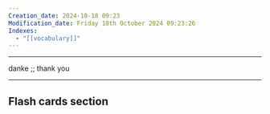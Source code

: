 ```yaml
---
Creation_date: 2024-10-18 09:23
Modification_date: Friday 18th October 2024 09:23:26
Indexes:
  - "[[vocabulary]]"
---
```


----

danke ;; thank you
<!--SR:!2024-11-22,14,290-->



















---
## Flash cards section

